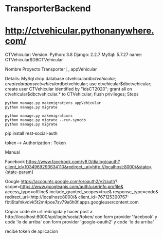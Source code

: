# TransporterBackend
# http://ctvehicular.pythonanywhere.com/

CTVehicular:
Version:
Python: 3.8
Django: 2.2.7
MySql: 5.7.27
  name: CTVehicular$DBCTVehicular

Nombre Proyecto
Transporter
 |_ appVehicular

Details:
  MySql
    drop database ctvehicular$dbctvehicular;
    create database ctvehicular$dbctvehicular;
    use ctvehicular$dbctvehicular;
    create user CTVehicular identified by "idsCT2020";
    grant all on ctvehicular$dbctvehicular.* to CTVehicular;
    flush privileges;
  Steps

    python manage.py makemigrations appVehicular
    python manage.py migrate

    python manage.py makemigrations
    python manage.py migrate --run-syncdb
    python manage.py migrate


pip install rest-social-auth


token--> Authorization : Token <token>


Manual

  Facebook
https://www.facebook.com/v8.0/dialog/oauth?client_id=1034969293634110&redirect_uri=http://localhost:8000/&state={state-param}

  Google
https://accounts.google.com/o/oauth2/v2/auth?
 scope=https://www.googleapis.com/auth/userinfo.profile&
 access_type=offline&
 include_granted_scopes=true&
 response_type=code&
 redirect_uri=http://localhost:8000/&
 client_id=767125300767-fbti9tafnkvdvk5t2m4poe7sv79a6h0f.apps.googleusercontent.com



Copiar code de url redirigida y hacer post a http://localhost:8000/api/login/social/token/
con form  provider 'facebook' y code 'lo de arriba'
con form  provider 'google-oauth2' y code 'lo de arriba'

recibe token de aplicacion
